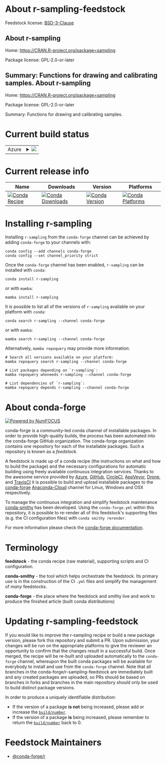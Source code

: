 About r-sampling-feedstock
==========================

Feedstock license: [BSD-3-Clause](https://github.com/conda-forge/r-sampling-feedstock/blob/main/LICENSE.txt)

About r-sampling
----------------

Home: https://CRAN.R-project.org/package=sampling

Package license: GPL-2.0-or-later

Summary: Functions for drawing and calibrating samples.
About r-sampling
----------------

Home: https://CRAN.R-project.org/package=sampling

Package license: GPL-2.0-or-later

Summary: Functions for drawing and calibrating samples.

Current build status
====================


<table>
    
  <tr>
    <td>Azure</td>
    <td>
      <details>
        <summary>
          <a href="https://dev.azure.com/conda-forge/feedstock-builds/_build/latest?definitionId=5779&branchName=main">
            <img src="https://dev.azure.com/conda-forge/feedstock-builds/_apis/build/status/r-sampling-feedstock?branchName=main">
          </a>
        </summary>
        <table>
          <thead><tr><th>Variant</th><th>Status</th></tr></thead>
          <tbody><tr>
              <td>linux_64_r_base4.2</td>
              <td>
                <a href="https://dev.azure.com/conda-forge/feedstock-builds/_build/latest?definitionId=5779&branchName=main">
                  <img src="https://dev.azure.com/conda-forge/feedstock-builds/_apis/build/status/r-sampling-feedstock?branchName=main&jobName=linux&configuration=linux%20linux_64_r_base4.2" alt="variant">
                </a>
              </td>
            </tr><tr>
              <td>linux_64_r_base4.3</td>
              <td>
                <a href="https://dev.azure.com/conda-forge/feedstock-builds/_build/latest?definitionId=5779&branchName=main">
                  <img src="https://dev.azure.com/conda-forge/feedstock-builds/_apis/build/status/r-sampling-feedstock?branchName=main&jobName=linux&configuration=linux%20linux_64_r_base4.3" alt="variant">
                </a>
              </td>
            </tr><tr>
              <td>osx_64_r_base4.2</td>
              <td>
                <a href="https://dev.azure.com/conda-forge/feedstock-builds/_build/latest?definitionId=5779&branchName=main">
                  <img src="https://dev.azure.com/conda-forge/feedstock-builds/_apis/build/status/r-sampling-feedstock?branchName=main&jobName=osx&configuration=osx%20osx_64_r_base4.2" alt="variant">
                </a>
              </td>
            </tr><tr>
              <td>osx_64_r_base4.3</td>
              <td>
                <a href="https://dev.azure.com/conda-forge/feedstock-builds/_build/latest?definitionId=5779&branchName=main">
                  <img src="https://dev.azure.com/conda-forge/feedstock-builds/_apis/build/status/r-sampling-feedstock?branchName=main&jobName=osx&configuration=osx%20osx_64_r_base4.3" alt="variant">
                </a>
              </td>
            </tr><tr>
              <td>win_64</td>
              <td>
                <a href="https://dev.azure.com/conda-forge/feedstock-builds/_build/latest?definitionId=5779&branchName=main">
                  <img src="https://dev.azure.com/conda-forge/feedstock-builds/_apis/build/status/r-sampling-feedstock?branchName=main&jobName=win&configuration=win%20win_64_" alt="variant">
                </a>
              </td>
            </tr>
          </tbody>
        </table>
      </details>
    </td>
  </tr>
</table>

Current release info
====================

| Name | Downloads | Version | Platforms |
| --- | --- | --- | --- |
| [![Conda Recipe](https://img.shields.io/badge/recipe-r--sampling-green.svg)](https://anaconda.org/conda-forge/r-sampling) | [![Conda Downloads](https://img.shields.io/conda/dn/conda-forge/r-sampling.svg)](https://anaconda.org/conda-forge/r-sampling) | [![Conda Version](https://img.shields.io/conda/vn/conda-forge/r-sampling.svg)](https://anaconda.org/conda-forge/r-sampling) | [![Conda Platforms](https://img.shields.io/conda/pn/conda-forge/r-sampling.svg)](https://anaconda.org/conda-forge/r-sampling) |

Installing r-sampling
=====================

Installing `r-sampling` from the `conda-forge` channel can be achieved by adding `conda-forge` to your channels with:

```
conda config --add channels conda-forge
conda config --set channel_priority strict
```

Once the `conda-forge` channel has been enabled, `r-sampling` can be installed with `conda`:

```
conda install r-sampling
```

or with `mamba`:

```
mamba install r-sampling
```

It is possible to list all of the versions of `r-sampling` available on your platform with `conda`:

```
conda search r-sampling --channel conda-forge
```

or with `mamba`:

```
mamba search r-sampling --channel conda-forge
```

Alternatively, `mamba repoquery` may provide more information:

```
# Search all versions available on your platform:
mamba repoquery search r-sampling --channel conda-forge

# List packages depending on `r-sampling`:
mamba repoquery whoneeds r-sampling --channel conda-forge

# List dependencies of `r-sampling`:
mamba repoquery depends r-sampling --channel conda-forge
```


About conda-forge
=================

[![Powered by
NumFOCUS](https://img.shields.io/badge/powered%20by-NumFOCUS-orange.svg?style=flat&colorA=E1523D&colorB=007D8A)](https://numfocus.org)

conda-forge is a community-led conda channel of installable packages.
In order to provide high-quality builds, the process has been automated into the
conda-forge GitHub organization. The conda-forge organization contains one repository
for each of the installable packages. Such a repository is known as a *feedstock*.

A feedstock is made up of a conda recipe (the instructions on what and how to build
the package) and the necessary configurations for automatic building using freely
available continuous integration services. Thanks to the awesome service provided by
[Azure](https://azure.microsoft.com/en-us/services/devops/), [GitHub](https://github.com/),
[CircleCI](https://circleci.com/), [AppVeyor](https://www.appveyor.com/),
[Drone](https://cloud.drone.io/welcome), and [TravisCI](https://travis-ci.com/)
it is possible to build and upload installable packages to the
[conda-forge](https://anaconda.org/conda-forge) [Anaconda-Cloud](https://anaconda.org/)
channel for Linux, Windows and OSX respectively.

To manage the continuous integration and simplify feedstock maintenance
[conda-smithy](https://github.com/conda-forge/conda-smithy) has been developed.
Using the ``conda-forge.yml`` within this repository, it is possible to re-render all of
this feedstock's supporting files (e.g. the CI configuration files) with ``conda smithy rerender``.

For more information please check the [conda-forge documentation](https://conda-forge.org/docs/).

Terminology
===========

**feedstock** - the conda recipe (raw material), supporting scripts and CI configuration.

**conda-smithy** - the tool which helps orchestrate the feedstock.
                   Its primary use is in the construction of the CI ``.yml`` files
                   and simplify the management of *many* feedstocks.

**conda-forge** - the place where the feedstock and smithy live and work to
                  produce the finished article (built conda distributions)


Updating r-sampling-feedstock
=============================

If you would like to improve the r-sampling recipe or build a new
package version, please fork this repository and submit a PR. Upon submission,
your changes will be run on the appropriate platforms to give the reviewer an
opportunity to confirm that the changes result in a successful build. Once
merged, the recipe will be re-built and uploaded automatically to the
`conda-forge` channel, whereupon the built conda packages will be available for
everybody to install and use from the `conda-forge` channel.
Note that all branches in the conda-forge/r-sampling-feedstock are
immediately built and any created packages are uploaded, so PRs should be based
on branches in forks and branches in the main repository should only be used to
build distinct package versions.

In order to produce a uniquely identifiable distribution:
 * If the version of a package **is not** being increased, please add or increase
   the [``build/number``](https://docs.conda.io/projects/conda-build/en/latest/resources/define-metadata.html#build-number-and-string).
 * If the version of a package **is** being increased, please remember to return
   the [``build/number``](https://docs.conda.io/projects/conda-build/en/latest/resources/define-metadata.html#build-number-and-string)
   back to 0.

Feedstock Maintainers
=====================

* [@conda-forge/r](https://github.com/conda-forge/r/)

